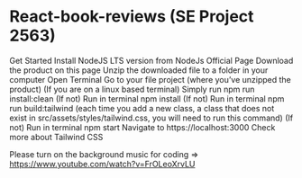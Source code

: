# React-book-reviews (SE Project 2563)

Get Started
Install NodeJS LTS version from NodeJs Official Page
Download the product on this page
Unzip the downloaded file to a folder in your computer
Open Terminal
Go to your file project (where you’ve unzipped the product)
(If you are on a linux based terminal) Simply run npm run install:clean
(If not) Run in terminal npm install
(If not) Run in terminal npm run build:tailwind (each time you add a new class, a class that does not exist in src/assets/styles/tailwind.css, you will need to run this command)
(If not) Run in terminal npm start
Navigate to https://localhost:3000
Check more about Tailwind CSS

Please turn on the background music for coding
=> https://www.youtube.com/watch?v=FrOLeoXrvLU
